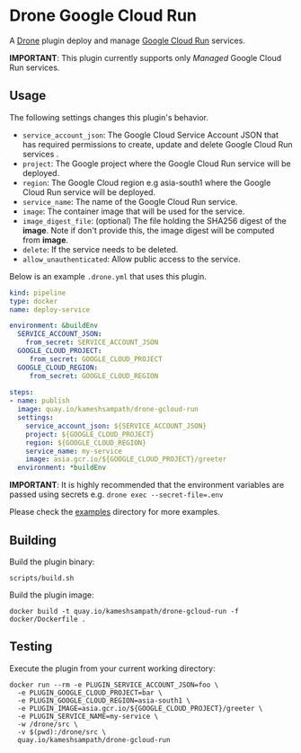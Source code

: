# Drone Google Cloud Run

A [Drone](https://drone.io) plugin deploy and manage [Google Cloud Run](https://cloud.google.com/run/) services.

__IMPORTANT__: This plugin currently supports only *Managed* Google Cloud Run services.

## Usage

The following settings changes this plugin's behavior.

* `service_account_json`: The Google Cloud Service Account JSON that has required permissions to create, update and delete Google Cloud Run services .
* `project`: The Google project where the Google Cloud Run service will be deployed.
* `region`: The Google Cloud region e.g asia-south1 where the Google Cloud Run service will be deployed.
* `service_name`: The name of the Google Cloud Run service.
* `image`: The container image that will be used for the service.
* `image_digest_file`: (optional) The file holding the SHA256 digest of the __image__. Note if don't provide this, the image digest will be computed from __image__.
* `delete`: If the service needs to be deleted.
* `allow_unauthenticated`: Allow public access to the service.

Below is an example `.drone.yml` that uses this plugin.

```yaml
kind: pipeline
type: docker
name: deploy-service

environment: &buildEnv
  SERVICE_ACCOUNT_JSON:
    from_secret: SERVICE_ACCOUNT_JSON
  GOOGLE_CLOUD_PROJECT:
     from_secret: GOOGLE_CLOUD_PROJECT
  GOOGLE_CLOUD_REGION:
     from_secret: GOOGLE_CLOUD_REGION
  
steps:
- name: publish
  image: quay.io/kameshsampath/drone-gcloud-run
  settings:
    service_account_json: ${SERVICE_ACCOUNT_JSON}
    project: ${GOOGLE_CLOUD_PROJECT}
    region: ${GOOGLE_CLOUD_REGION}
    service_name: my-service
    image: asia.gcr.io/${GOOGLE_CLOUD_PROJECT}/greeter
  environment: *buildEnv
```

__IMPORTANT__: It is highly recommended that the environment variables are passed using secrets e.g. `drone exec --secret-file=.env`

Please check the [examples](./examples/) directory for more examples.

## Building

Build the plugin binary:

```text
scripts/build.sh
```

Build the plugin image:

```text
docker build -t quay.io/kameshsampath/drone-gcloud-run -f docker/Dockerfile .
```

## Testing

Execute the plugin from your current working directory:

```text
docker run --rm -e PLUGIN_SERVICE_ACCOUNT_JSON=foo \
  -e PLUGIN_GOOGLE_CLOUD_PROJECT=bar \
  -e PLUGIN_GOOGLE_CLOUD_REGION=asia-south1 \
  -e PLUGIN_IMAGE=asia.gcr.io/${GOOGLE_CLOUD_PROJECT}/greeter \
  -e PLUGIN_SERVICE_NAME=my-service \
  -w /drone/src \
  -v $(pwd):/drone/src \
  quay.io/kameshsampath/drone-gcloud-run
```
